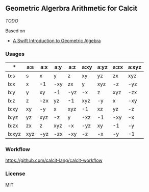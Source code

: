 ## Geometric Algerbra Arithmetic for Calcit

_TODO_

Based on

- [A Swift Introduction to Geometric Algebra](https://www.youtube.com/watch?v=60z_hpEAtD8&pp=ygUSZ2VvbWV0cmljIGFsZ2VicmEg)

### Usages

| \*    | a:s | a:x | a:y | a:z | a:xy | a:yz | a:zx | a:xyz |
| ----- | --- | --- | --- | --- | ---- | ---- | ---- | ----- |
| b:s   | s   | x   | y   | z   | xy   | yz   | zx   | xyz   |
| b:x   | x   | -1  | -xy | zx  | y    | xyz  | -z   | -yz   |
| b:y   | y   | xy  | -1  | -yz | -x   | z    | xyz  | -zx   |
| b:z   | z   | -zx | yz  | -1  | xyz  | -y   | x    | -xy   |
| b:xy  | xy  | -y  | x   | xyz | -1   | xz   | yz   | -z    |
| b:yz  | yz  | xyz | -z  | y   | -xz  | -1   | -xy  | -x    |
| b:zx  | zx  | z   | xyz | -x  | -yz  | xy   | -1   | -y    |
| b:xyz | xyz | -yz | -zx | -xy | -z   | -x   | -y   | -1    |

### Workflow

https://github.com/calcit-lang/calcit-workflow

### License

MIT

